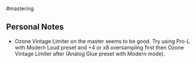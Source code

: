 #mastering 

## Personal Notes

- Ozone Vintage Limiter on the master seems to be good. Try using Pro-L with Modern Loud preset and +4 or x8 oversampling first then Ozone Vintage Limiter after (Analog Glue preset with Modern mode).